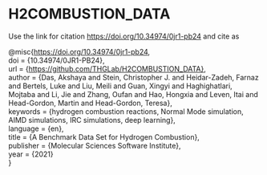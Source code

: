 # H2COMBUSTION_DATA

Use the link for citation  https://doi.org/10.34974/0jr1-pb24 and cite as 

@misc{https://doi.org/10.34974/0jr1-pb24,    
  doi = {10.34974/0JR1-PB24},  
  url = {https://github.com/THGLab/H2COMBUSTION_DATA},  
  author = {Das, Akshaya and Stein, Christopher J. and Heidar-Zadeh, Farnaz and Bertels, Luke and Liu, Meili and Guan, Xingyi and Haghighatlari, Mojtaba and Li, Jie and Zhang, Oufan and Hao, Hongxia and Leven, Itai and Head-Gordon, Martin and Head-Gordon, Teresa},  
  keywords = {hydrogen combustion reactions, Normal Mode simulation, AIMD simulations, IRC simulations, deep learning},  
  language = {en},  
  title = {A Benchmark Data Set for Hydrogen Combustion},  
  publisher = {Molecular Sciences Software Institute},  
  year = {2021}  
}  

